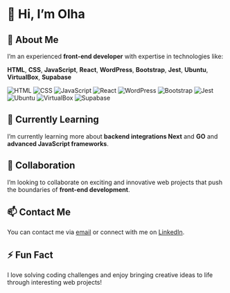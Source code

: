 # 👋 Hi, I’m Olha

## 👀 About Me

I’m an experienced **front-end developer** with expertise in technologies like:

**HTML**, **CSS**, **JavaScript**, **React**, **WordPress**, **Bootstrap**, **Jest**, **Ubuntu**, **VirtualBox**, **Supabase**

![HTML](https://img.icons8.com/color/48/000000/html-5.png) ![CSS](https://img.icons8.com/color/48/000000/css3.png) ![JavaScript](https://img.icons8.com/color/48/000000/javascript.png) ![React](https://img.icons8.com/office/40/react.png)  ![WordPress](https://img.icons8.com/color/48/000000/wordpress.png)  ![Bootstrap](https://img.icons8.com/color/48/000000/bootstrap.png) ![Jest](https://img.icons8.com/external-tal-revivo-color-tal-revivo/48/external-jest-can-collect-code-coverage-information-from-entire-projects-logo-color-tal-revivo.png)  ![Ubuntu](https://img.icons8.com/color/48/000000/ubuntu.png)  ![VirtualBox](https://img.icons8.com/color/48/000000/virtualbox.png)  ![Supabase](https://img.icons8.com/color/48/000000/supabase.png)

## 🌱 Currently Learning

I’m currently learning more about **backend integrations Next** and **GO** and **advanced JavaScript frameworks**.

## 💞️ Collaboration

I’m looking to collaborate on exciting and innovative web projects that push the boundaries of **front-end development**.

## 📫 Contact Me

You can contact me via [email](mailto:olha.pobedynska@gmail.com) or connect with me on [LinkedIn](https://www.linkedin.com/in/olha-pobedynska/).

## ⚡ Fun Fact

I love solving coding challenges and enjoy bringing creative ideas to life through interesting web projects!
